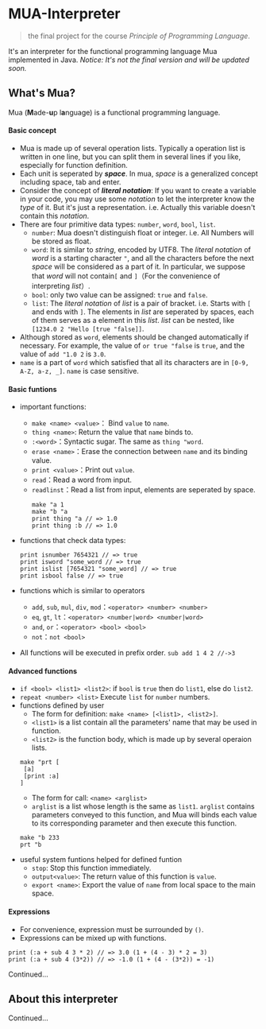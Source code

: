 # MUA-Interpreter
> the final project for the course *Principle of Programming Language*.

It's an interpreter for the functional programming language Mua implemented in Java.
*Notice: It's not the final version and will be updated soon.*

## What's Mua?

Mua (**M**ade-**u**p l**a**nguage) is a functional programming language.

#### Basic concept

+ Mua is made up of several operation lists. Typically a operation list is written in one line, but you can split them in several lines if you like, especially for function definition.
+ Each unit is seperated by ***space***. In mua, *space* is a generalized concept including space, tab and enter.
+ Consider the concept of ***literal notation***: If you want to create a variable in your code, you may use some *notation* to let the interpreter know the *type* of it. But it's just a representation. i.e. Actually this variable doesn't contain this *notation*.
+ There are four primitive data types: `number`, `word`, `bool`, `list`.
	- `number`: Mua doesn't distinguish float or integer. i.e. All Numbers will be stored as float.
    - `word`: It is similar to *string*, encoded by UTF8. The *literal notation* of *word* is a starting character `"`, and all the characters before the next *space* will be considered as a part of it. In particular, we suppose that *word* will not contain`[` and `]`（For the convenience of interpreting *list*）.
    - `bool`: only two value can be assigned: `true` and `false`.
    - `list`: The *literal notation* of *list* is a pair of bracket. i.e. Starts with `[` and ends with `]`. The elements in *list* are seperated by spaces, each of them serves as a element in this *list*. *list* can be nested, like `[1234.0 2 "Hello [true "false]]`.
+ Although stored as `word`, elements should be changed automatically if necessary. For example, the value of `or true "false` is `true`, and the value of `add "1.0 2` is `3.0`.
+ `name` is a part of `word` which satisfied that all its characters are in `[0-9, A-Z, a-z, _]`. `name` is case sensitive.

#### Basic funtions

- important functions:
    - `make <name> <value>`： Bind `value` to `name`.
    - `thing <name>`: Return the value that `name` binds to.
    - `:<word>`：Syntactic sugar. The same as `thing "word`.
    - `erase <name>`：Erase the connection between `name` and its binding value.
    - `print <value>`：Print out `value`.
    - `read`：Read a word from input.
    - `readlinst`：Read a list from input, elements are seperated by space.
        ```
        make "a 1
        make "b "a
        print thing "a // => 1.0
        print thing :b // => 1.0
        ```

- functions that check data types:
    ```
    print isnumber 7654321 // => true
    print isword "some_word // => true
    print islist [7654321 "some_word] // => true
    print isbool false // => true
    ```

- functions which is similar to operators
  - `add`, `sub`, `mul`, `div`, `mod`：`<operator> <number> <number>`
  - `eq`, `gt`, `lt`：`<operator> <number|word> <number|word>`
  - `and`, `or`：`<operator> <bool> <bool>`
  - `not`：`not <bool>`

- All functions will be executed in prefix order. `sub add 1 4 2 //->3`

#### Advanced functions

- `if <bool> <list1> <list2>`: if `bool` is `true` then do `list1`, else do `list2`.
- `repeat <number> <list>` Execute `list` for `number` numbers.
- functions defined by user
	+ The form for definition: `make <name> [<list1>, <list2>]`.
	+ `<list1>` is a list contain all the parameters' name that may be used in function.
	+ `<list2>` is the function body, which is made up by several operaion lists.
    ```
    make "prt [
     [a]
     [print :a]
    ]
    ```
    + The form for call: `<name> <arglist>`
    + `arglist` is a list whose length is the same as `list1`. `arglist` contains parameters conveyed to this function, and Mua will binds each value to its corresponding parameter and then execute this function.
    ```
    make "b 233
    prt "b
    ```
- useful system funtions helped for defined funtion
	+ `stop`: Stop this function immediately.
	+ `output<value>`: The return value of this function is `value`.
	+ `export <name>`: Export the value of `name` from local space to the main space.

#### Expressions

+ For convenience, expression must be surrounded by `()`.
+ Expressions can be mixed up with functions.
```
print (:a + sub 4 3 * 2) // => 3.0 (1 + (4 - 3) * 2 = 3)
print (:a + sub 4 (3*2)) // => -1.0 (1 + (4 - (3*2)) = -1)
```

Continued...

## About this interpreter

Continued...
